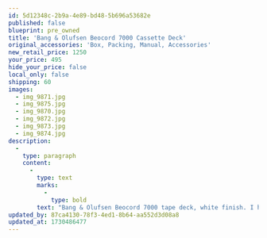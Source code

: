 ```yaml
---
id: 5d12348c-2b9a-4e89-bd48-5b696a53682e
published: false
blueprint: pre_owned
title: 'Bang & Olufsen Beocord 7000 Cassette Deck'
original_accessories: 'Box, Packing, Manual, Accessories'
new_retail_price: 1250
your_price: 495
hide_your_price: false
local_only: false
shipping: 60
images:
  - img_9871.jpg
  - img_9875.jpg
  - img_9870.jpg
  - img_9872.jpg
  - img_9873.jpg
  - img_9874.jpg
description:
  -
    type: paragraph
    content:
      -
        type: text
        marks:
          -
            type: bold
        text: "Bang & Olufsen Beocord 7000 tape deck, white finish. I have two of these that are brand new in the box and unused. We opened one to photograph, but the other is still sealed. The tape deck sold as new for $1,250.00 and is a super-premium device, both sonically and mechanically. Usage in a non-B&O system will require a DIN>RCA adaptor, which is readily available on eBay.\_"
updated_by: 87ca4130-78f3-4ed1-8b64-aa552d3d08a8
updated_at: 1730486477
---
```

